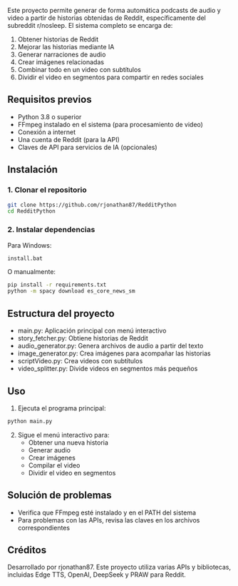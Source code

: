 Este proyecto permite generar de forma automática podcasts de audio y video a partir de historias obtenidas de Reddit, específicamente del subreddit r/nosleep. El sistema completo se encarga de:

1. Obtener historias de Reddit
2. Mejorar las historias mediante IA
3. Generar narraciones de audio
4. Crear imágenes relacionadas
5. Combinar todo en un video con subtítulos
6. Dividir el video en segmentos para compartir en redes sociales

## Requisitos previos

- Python 3.8 o superior
- FFmpeg instalado en el sistema (para procesamiento de video)
- Conexión a internet
- Una cuenta de Reddit (para la API)
- Claves de API para servicios de IA (opcionales)

## Instalación

### 1. Clonar el repositorio

```bash
git clone https://github.com/rjonathan87/RedditPython
cd RedditPython
```

### 2. Instalar dependencias

Para Windows:
```
install.bat
```

O manualmente:
```bash
pip install -r requirements.txt
python -m spacy download es_core_news_sm
```


## Estructura del proyecto

- main.py: Aplicación principal con menú interactivo
- story_fetcher.py: Obtiene historias de Reddit
- audio_generator.py: Genera archivos de audio a partir del texto
- image_generator.py: Crea imágenes para acompañar las historias
- scriptVideo.py: Crea videos con subtítulos
- video_splitter.py: Divide videos en segmentos más pequeños

## Uso

1. Ejecuta el programa principal:
```bash
python main.py
```

2. Sigue el menú interactivo para:
   - Obtener una nueva historia
   - Generar audio
   - Crear imágenes
   - Compilar el video
   - Dividir el video en segmentos

## Solución de problemas

- Verifica que FFmpeg esté instalado y en el PATH del sistema
- Para problemas con las APIs, revisa las claves en los archivos correspondientes

## Créditos

Desarrollado por rjonathan87. Este proyecto utiliza varias APIs y bibliotecas, incluidas Edge TTS, OpenAI, DeepSeek y PRAW para Reddit.